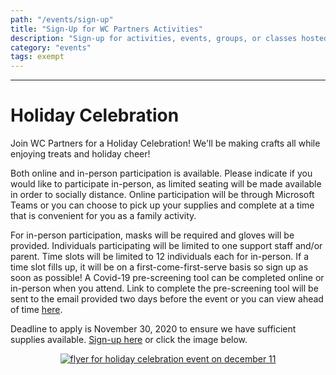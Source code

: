 ```yaml
---
path: "/events/sign-up"
title: "Sign-Up for WC Partners Activities"
description: "Sign-up for activities, events, groups, or classes hosted by WC Partners."
category: "events"
tags: exempt
---
```


---

<!-- We do not have any events going on at the moment, but hope to be able to start hosting again soon! Continue to check our website for up-to-date information on events and resources. -->

# Holiday Celebration

Join WC Partners for a Holiday Celebration! We'll be making crafts all while enjoying treats and holiday cheer!

Both online and in-person participation is available. Please indicate if you would like to participate in-person, as limited seating will be made available in order to socially distance. Online participation will be through Microsoft Teams or you can choose to pick up your supplies and complete at a time that is convenient for you as a family activity.

For in-person participation, masks will be required and gloves will be provided. Individuals participating will be limited to one support staff and/or parent. Time slots will be limited to 12 individuals each for in-person. If a time slot fills up, it will be on a first-come-first-serve basis so sign up as soon as possible! A Covid-19 pre-screening tool can be completed online or in-person when you attend. Link to complete the pre-screening tool will be sent to the email provided two days before the event or you can view ahead of time [here](/events/covid-19-waiver).

Deadline to apply is November 30, 2020 to ensure we have sufficient supplies available. [Sign-up here](https://forms.office.com/Pages/ResponsePage.aspx?id=rHl3xfiVYUypCCivdEeGZlACl5a-Wa9GqWSl2_5J2o9UQ0VQWURROVBRUEQwMTZKSTgxSTc1N0dVMC4u) or click the image below.

<div style="display: flex; max-width: 80%; min-width: 375px; margin: 0 auto; padding-bottom: 2rem">	
<a href="https://forms.office.com/Pages/ResponsePage.aspx?id=rHl3xfiVYUypCCivdEeGZlACl5a-Wa9GqWSl2_5J2o9UQ0VQWURROVBRUEQwMTZKSTgxSTc1N0dVMC4u" style="margin: 0 auto;">
<img src="https://res.cloudinary.com/wcpartners/image/upload/v1604509840/holiday-celebration-event_kdcxg2.jpg" alt="flyer for holiday celebration event on december 11"></a></div>
